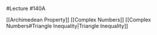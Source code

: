 #Lecture #140A

[[Archimedean Property]]
[[Complex Numbers]]
[[Complex Numbers#Triangle Inequality|Triangle Inequality]]
